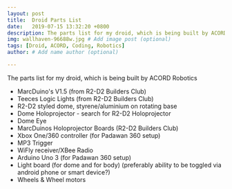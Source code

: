 ```yaml
---
layout: post
title:  Droid Parts List
date:   2019-07-15 13:32:20 +0800
description: The parts list for my droid, which is being built by ACORD Robotics
img: wallhaven-96688w.jpg # Add image post (optional)
tags: [Droid, ACORD, Coding, Robotics]
author: # Add name author (optional)

---
```


The parts list for my droid, which is being built by ACORD Robotics

- MarcDuino's V1.5 (from R2-D2 Builders Club)
- Teeces Logic Lights (from R2-D2 Builders Club)
- R2-D2 styled dome, styrene/aluminium on rotating base
- Dome Holoprojector - search for R2-D2 Holoprojector
- Dome Eye
- MarcDuinos Holoprojector Boards (R2-D2 Builders Club)
- Xbox One/360 controller (for Padawan 360 setup)
- MP3 Trigger
- WiFly receiver/XBee Radio
- Arduino Uno 3 (for Padawan 360 setup)
- Light board (for dome and for body) (preferably ability to be toggled via android phone or smart device?)
- Wheels & Wheel motors
